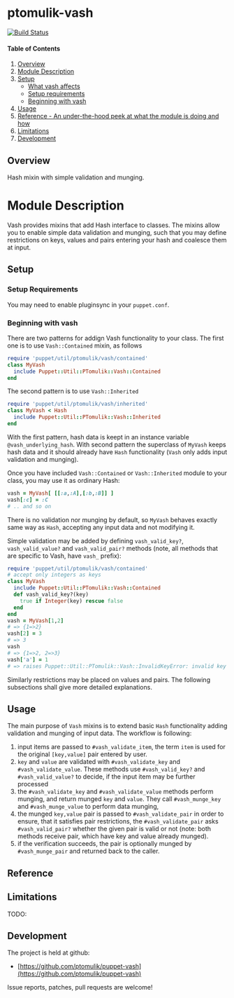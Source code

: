 # ptomulik-vash

[![Build Status](https://travis-ci.org/ptomulik/puppet-vash.png?branch=master)](https://travis-ci.org/ptomulik/puppet-vash)

#### Table of Contents

1. [Overview](#overview)
2. [Module Description](#module-description)
3. [Setup](#setup)
    * [What vash affects](#what-[modulename]-affects)
    * [Setup requirements](#setup-requirements)
    * [Beginning with vash](#beginning-with-vash)
4. [Usage](#usage)
5. [Reference - An under-the-hood peek at what the module is doing and how](#reference)
5. [Limitations](#limitations)
6. [Development](#development)

## Overview

Hash mixin with simple validation and munging.

# Module Description

Vash provides mixins that add Hash interface to classes. The mixins allow you
to enable simple data validation and munging, such that you may define
restrictions on keys, values and pairs entering your hash and coalesce them
at input.

## Setup

### Setup Requirements

You may need to enable pluginsync in your `puppet.conf`.

### Beginning with vash

There are two patterns for addign Vash functionality to your class. The first
one is to use `Vash::Contained` mixin, as follows

```ruby
require 'puppet/util/ptomulik/vash/contained'
class MyVash
  include Puppet::Util::PTomulik::Vash::Contained
end
```

The second pattern is to use `Vash::Inherited`

```ruby
require 'puppet/util/ptomulik/vash/inherited'
class MyVash < Hash
  include Puppet::Util::PTomulik::Vash::Inherited
end
```

With the first pattern, hash data is keept in an instance variable
`@vash_underlying_hash`. With second pattern the superclass of `MyVash` keeps
hash data and it should already have `Hash` functionality (`Vash` only adds
input validation and munging).

Once you have included `Vash::Contained` or `Vash::Inherited` module to your
class, you may use it as ordinary Hash:

```ruby
vash = MyVash[ [[:a,:A],[:b,:B]] ]
vash[:c] = :C
# .. and so on
```

There is no validation nor munging by default, so `MyVash` behaves exactly same
way as `Hash`, accepting any input data and not modifying it.

Simple validation may be added by defining `vash_valid_key?`,
`vash_valid_value?` and `vash_valid_pair?` methods (note, all methods that are
specific to Vash, have `vash_` prefix):

```ruby
require 'puppet/util/ptomulik/vash/contained'
# accept only integers as keys
class MyVash
  include Puppet::Util::PTomulik::Vash::Contained
  def vash_valid_key?(key)
    true if Integer(key) rescue false
  end
end
vash = MyVash[1,2]
# => {1=>2}
vash[2] = 3
# => 3
vash
# => {1=>2, 2=>3}
vash['a'] = 1
# => raises Puppet::Util::PTomulik::Vash::InvalidKeyError: invalid key "a"
```

Similarly restrictions may be placed on values and pairs. The following
subsections shall give more detailed explanations.

## Usage

The main purpose of `Vash` mixins is to extend basic `Hash` functionality
adding validation and munging of input data. The workflow is following:

1. input items are passed to `#vash_validate_item`, the term `item` is used for
   the original `[key,value]` pair entered by user. 
2. `key` and `value` are validated with `#vash_validate_key` and
   `#vash_validate_value`. These methods use `#vash_valid_key?` and
   `#vash_valid_value?` to decide, if the input item may be further processed
3. the `#vash_validate_key` and `#vash_validate_value` methods perform munging,
   and return munged `key` and `value`. They call `#vash_munge_key` and
   `#vash_munge_value` to perform data munging,
4. the munged `key,value` pair is passed to `#vash_validate_pair` in order to
   ensure, that it satisfies pair restrictions, the `#vash_validate_pair` asks
   `#vash_valid_pair?` whether the given pair is valid or not (note: both
   methods receive pair, which have key and value already munged).
5. if the verification succeeds, the pair is optionally munged by
   `#vash_munge_pair` and returned back to the caller.


## Reference


## Limitations

TODO:

## Development

The project is held at github:

* [https://github.com/ptomulik/puppet-vash](https://github.com/ptomulik/puppet-vash)

Issue reports, patches, pull requests are welcome!
